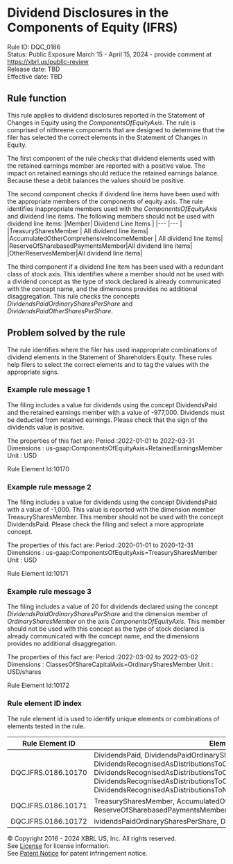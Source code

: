 # Dividend Disclosures in the Components of Equity (IFRS) 
Rule ID: DQC_0186  
Status: Public Exposure March 15 - April 15, 2024 - provide comment at https://xbrl.us/public-review  
Release date: TBD  
Effective date: TBD  
  
## Rule function
This rule applies to dividend disclosures reported in the Statement of Changes in Equity using the *ComponentsOfEquityAxis*. The rule is comprised of nithreene components that are designed to determine that the filer has selected the correct elements in the Statement of Changes in Equity. 

The first component of the rule checks that dividend elements used with the retained earnings member are reported with a positive value.  The impact on retained earnings should reduce the retained earnings balance.  Because these a debit balances the values should be positive.

The second component checks if dividend line items have been used with the appropriate members of the components of equity axis. The rule identifies inappropriate members used  with the *ComponentsOfEquityAxis* and dividend line items.  The following members should not be used with dividend line items:
|Member| Dividend  Line Items |
|--- |--- |
|TreasurySharesMember | All dividend line items|
|AccumulatedOtherComprehensiveIncomeMember | All dividend line items|
|ReserveOfSharebasedPaymentsMember|All dividend line items|
|OtherReservesMember|All dividend line items|

The third component if a dividend line item has been used with a redundant class of stock axis. This identifies where a member should not be used with a dividend concept as the type of stock declared is already communicated with the concept name, and the dimensions provides no additional disaggregation. This rule checks the concepts *DividendsPaidOrdinarySharesPerShare* and *DividendsPaidOtherSharesPerShare*.

## Problem solved by the rule  
The rule identifies where the filer has used inappropriate combinations of dividend elements in the Statement of Shareholders Equity. These rules help filers to select the correct elements and to tag the values with the appropriate signs.  

### Example rule message 1

The filing includes a value for dividends using the concept DividendsPaid and the retained earnings member with a value of -977,000. Dividends must be deducted from retained earnings.  Please check that the sign of the dividends value is positive.

The properties of this  fact are:
Period :2022-01-01 to 2022-03-31
Dimensions : us-gaap:ComponentsOfEquityAxis=RetainedEarningsMember
Unit : USD

Rule Element Id:10170

### Example rule message 2

The filing includes a value for dividends using the concept DividendsPaid with a value of -1,000. This value is reported with the dimension member TreasurySharesMember.  This member should not be used with the concept DividendsPaid.  Please check the filing and select a more appropriate concept.

The properties of this  fact are:
Period :2020-01-01 to 2020-12-31
Dimensions : us-gaap:ComponentsOfEquityAxis=TreasurySharesMember
Unit : USD

Rule Element Id:10171

### Example rule message 3

The filing includes a  value of 20 for  dividends declared using the concept *DividendsPaidOrdinarySharesPerShare* and the dimension member of *OrdinarySharesMember* on the axis *ComponentsOfEquityAxis*. This member should not be used with this concept as the type of stock declared is already communicated with the concept name, and the dimensions provides no additional disaggregation. 

The properties of this  fact are:
Period :2022-03-02 to 2022-03-02
Dimensions : ClassesOfShareCapitalAxis=OrdinarySharesMember
Unit : USD/shares

Rule Element Id:10172

### Rule element ID index  
The rule element id is used to identify unique elements or combinations of elements tested in the rule.

|Rule Element ID|Element|
|--- |--- |
| DQC.IFRS.0186.10170 |DividendsPaid, DividendsPaidOrdinaryShares, DividendsPaidOtherShares, DividendsRecognisedAsDistributionsToOwnersOfParentRelatingToPriorYears, DividendsRecognisedAsDistributionsToOwnersOfParentRelatingToCurrentYear, DividendsRecognisedAsDistributionsToOwnersOfParent, DividendsRecognisedAsDistributionsToNoncontrollingInterests|
| DQC.IFRS.0186.10171 | TreasurySharesMember, AccumulatedOtherComprehensiveIncomeMember, ReserveOfSharebasedPaymentsMember, OtherReservesMember|
| DQC.IFRS.0186.10172|ividendsPaidOrdinarySharesPerShare, DividendsPaidOtherSharesPerShare|


© Copyright 2016 - 2024 XBRL US, Inc. All rights reserved.   
See [License](https://xbrl.us/dqc-license) for license information.  
See [Patent Notice](https://xbrl.us/dqc-patent) for patent infringement notice.  
